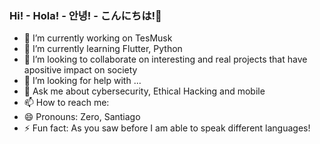 ### Hi! - Hola! - 안녕! - こんにちは!👋

- 🔭 I’m currently working on TesMusk
- 🌱 I’m currently learning Flutter, Python 
- 👯 I’m looking to collaborate on interesting and real projects that have apositive impact on society
- 🤔 I’m looking for help with ...
- 💬 Ask me about cybersecurity, Ethical Hacking and mobile 
- 📫 How to reach me: 
- 😄 Pronouns: Zero, Santiago
- ⚡ Fun fact: As you saw before I am able to speak different languages!

